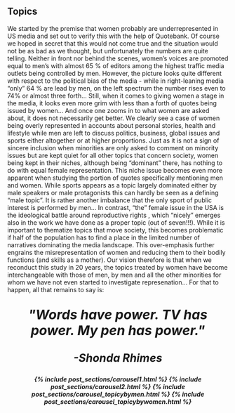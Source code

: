 <!-- ---
layout: post
title: "Conclusions"
# subtitle: "because they lacked opposable thumbs and the brainpower to build a space program."
background: ''
--- -->

## Topics
We started by the premise that women probably are underrepresented in US media and set out to verify this with the help of Quotebank. Of course we hoped in secret that this would not come true and the situation would not be as bad as we thought, but unfortunately the numbers are quite telling. Neither in front nor behind the scenes, women’s voices are promoted equal to men’s with almost 65 % of editors among the highest traffic media outlets being controlled by men. However, the picture looks quite different with respect to the political bias of the media - while in right-leaning media “only” 64 % are lead by men, on the left spectrum the number rises even to 74% or almost three forth…
Still, when it comes to giving women a stage in the media, it looks even more grim with less than a forth of quotes being issued by women… And once one zooms in to what women are asked about, it does not necessarily get better. 
We clearly see a case of women being overly represented in accounts about personal stories, health and lifestyle while men are left to discuss politics, business, global issues and sports either altogether or at higher proportions.
Just as it is not a sign of sincere inclusion when minorities are only asked to comment on minority issues but are kept quiet for all other topics that concern society, women being kept in their niches, although being “dominant” there, has nothing to do with equal female representation.
This niche issue becomes even more apparent when studying the portion of quotes specifically mentioning men and women. While sports appears as a topic largely dominated either by male speakers or male protagonists this can hardly be seen as a defining  “male topic”. It is rather another imbalance that the only sport of public interest is performed by men…
In contrast, “the” female issue in the USA is the ideological battle around reproductive rights , which “nicely” emerges also in the work we have done as a proper topic (out of seven!!!). While it is important to thematize topics that move society, this becomes problematic if half of the population has to find a place in the limited number of narratives dominating the media landscape. This over-emphasis further engrains the misrepresentation of women and reducing them to their bodily functions (and skills as a mother).
Our vision therefore is that when we reconduct this study in 20 years, the topics treated by women have become interchangeable with those of men, by men and all the other minorities for whom we have not even started to investigate represenation…
For that to happen, all that remains to say is:

<center><p style="font-size: 30px; font-weight:900"><em><b>"Words have power. TV has power. My pen has power."
<center><p style="font-size: 25px"><em>-Shonda Rhimes




{% include post_sections/carousel1.html %}
{% include post_sections/carousel2.html %}
{% include post_sections/carousel_topicybymen.html %}
{% include post_sections/carousel_topicybywomen.html %}
